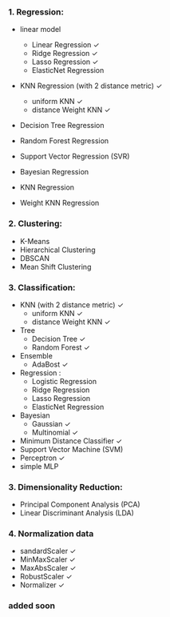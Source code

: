 ### 1. Regression:
- linear model 
    - Linear Regression ✓
    - Ridge Regression ✓
    - Lasso Regression ✓
    - ElasticNet Regression 

- KNN Regression (with 2 distance metric) ✓
    - uniform KNN ✓
    - distance Weight KNN ✓

- Decision Tree Regression
- Random Forest Regression
- Support Vector Regression (SVR)
- Bayesian Regression  
- KNN Regression 
- Weight KNN Regression 

### 2. Clustering:
- K-Means
- Hierarchical Clustering
- DBSCAN
- Mean Shift Clustering

### 3. Classification:

- KNN (with 2 distance metric) ✓
    - uniform KNN ✓
    - distance Weight KNN ✓
- Tree 
    - Decision Tree ✓
    - Random Forest ✓
- Ensemble
    - AdaBost ✓
- Regression : 
    - Logistic Regression 
    - Ridge Regression 
    - Lasso Regression 
    - ElasticNet Regression 
- Bayesian 
    - Gaussian ✓
    - Multinomial ✓
- Minimum Distance Classifier ✓
- Support Vector Machine (SVM)
- Perceptron ✓
- simple MLP

### 3. Dimensionality Reduction:
- Principal Component Analysis (PCA)
- Linear Discriminant Analysis (LDA)


### 4. Normalization data
- sandardScaler ✓
- MinMaxScaler ✓
- MaxAbsScaler ✓
- RobustScaler ✓
- Normalizer ✓

### added soon
